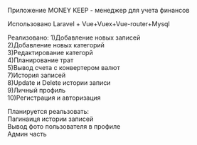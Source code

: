  Приложение MONEY KEEP - менеджер для учета финансов
  
 Использовано Laravel + Vue+Vuex+Vue-router+Mysql
 
 Реализовано:
 1)Добавление новых записей  
 2)Добавление новых категорий    
 3)Редактирование категорй  
 4)Планирование трат  
 5)Вывод счета с конвертером валют  
 7)История записей  
 8)Update и Delete истории записи  
 9)Личный профиль  
 10)Регистрация и авторизация  
 
 Планируется реальзовать:  
 Пагинаиця истории записей      
 Вывод фото пользователя в профиле      
 Админ часть      
 

    
